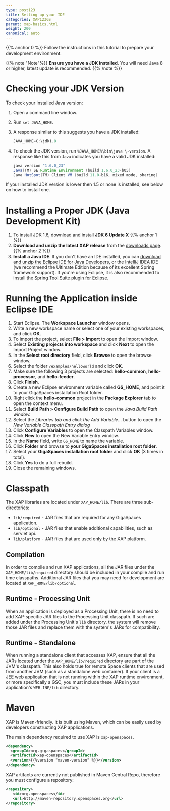 ```yaml
---
type: post123
title: Setting up your IDE
categories: XAP123GS
parent: xap-basics.html
weight: 200
canonical: auto
---
```


{{% anchor 0 %}}
Follow the instructions in this tutorial to prepare your development environment.

{{% note "Note"%}}
**Ensure you have a JDK installed**. You will need Java 8 or higher, latest update is recommended.
{{% /note %}}

# Checking your JDK Version

To check your installed Java version:

1. Open a command line window.
1. Run `set JAVA_HOME`.
1. A response similar to this suggests you have a JDK installed:

	```java
	JAVA_HOME=C:\jdk1.8
	```

1. To check the JDK version, run `%JAVA_HOME%\bin\java \-version`. A response like this from `Java` indicates you have a valid JDK installed:

	```java
	java version "1.6.0_23"
	Java(TM) SE Runtime Environment (build 1.6.0_23-b05)
	Java HotSpot(TM) Client VM (build 11.0-b16, mixed mode, sharing)
	```

If your installed JDK version is lower then 1.5 or none is installed, see below on how to install one.

# Installing a Proper JDK (Java Development Kit)

1. To install JDK 1.6, download and install [**JDK 6 Update X**](http://java.sun.com/javase/downloads/index.jsp)
{{% anchor 1 %}}
1. **Download and unzip the latest XAP release** from the [downloads page](http://www.gigaspaces.com/LatestProductVersion).
{{% anchor 2 %}}
1. **Install a Java IDE**. If you don't have an IDE installed, you can [download and unzip the Eclipse IDE for Java Developers](http://www.eclipse.org/downloads), or the [IntelliJ IDEA](http://www.jetbrains.com/idea/download/index.html) IDE (we recommend the Ultimate Edition because of its excellent Spring framework support). If you're using Eclipse, it is also recommended to install the [Spring Tool Suite plugin for Eclipse](http://www.springsource.com/developer/sts).

# Running the Application inside Eclipse IDE

1. Start Eclipse. The **Workspace Launcher** window opens.
1. Write a new workspace name or select one of your existing workspaces, and click **OK**.
1. To import the project, select **File > Import** to open the Import window.
1. Select **Existing projects into workspace** and click **Next** to open the Import Project window.
1. In the **Select root directory** field, click **Browse** to open the browse window.
1. Select the folder `/examples/helloworld` and click **OK**.
1. Make sure the following 3 projects are selected: **hello-common**, **hello-processor**, and **hello-feeder**.
1. Click **Finish**.
1. Create a new Eclipse environment variable called **GS_HOME**, and point it to your GigaSpaces installation Root folder.
1. Right click the **hello-common** project in the **Package Explorer** tab to open the context menu.
1. Select **Build Path > Configure Build Path** to open the _Java Build Path window._
1. Select the **Libraries tab* and click the *Add Variable...** button to open the _New Variable Classpath Entry dialog_
1. Click **Configure Variables** to open the Classpath Variables window.
1. Click **New** to open the New Variable Entry window.
1. In the **Name** field, write `GS_HOME` to name the variable.
1. Click **Folder** and browse to **your GigaSpaces installation root folder**.
1. Select your **GigaSpaces installation root folder** and click **OK** (3 times in total).
1. Click **Yes** to do a full rebuild.
1. Close the remaining windows.

# Classpath

The XAP libraries are located under `XAP_HOME/lib`. There are three sub-directories:

* `lib/required` - JAR files that are required for any GigaSpaces application.
* `lib/optional` - JAR files that enable additional capabilities, such as servlet api.
* `lib/platform` - JAR files that are used only by the XAP platform.

## Compilation

In order to compile and run XAP applications, all the JAR files under the `XAP_HOME/lib/required` directory should be included in your compile and run time classpaths. Additional JAR files that you may need for development are located at `XAP_HOME/lib/optional`.

## Runtime - Processing Unit

When an application is deployed as a Processing Unit, there is no need to add XAP-specific JAR files to the Processing Unit classpath. If such are added under the Processing Unit's `lib` directory, the system will remove those JAR files and  replace them with the system's JARs for compatibility.

## Runtime - Standalone

When running a standalone client that accesses XAP, ensure that all the JARs located under the `XAP_HOME/lib/required` directory are part of the JVM's classpath. This also holds true for remote Space clients that are used from another JVM (such as a standalone web container). If your client is a JEE web application that is not running within the XAP runtime environment, or more specifically a GSC, you must include these JARs in your application's `WEB-INF/lib` directory.

# Maven
 
XAP is Maven-friendly. It is built using Maven, which can be easily used by developers constructing XAP applications.  
    
The main dependency required to use XAP is `xap-openspaces`.
 
 ```xml
 <dependency>
   <groupId>org.gigaspaces</groupId>
   <artifactId>xap-openspaces</artifactId>
   <version>{{%version "maven-version" %}}</version>
 </dependency>
 ```
 
 XAP artifacts are currently not published in Maven Central Repo, therefore you must configure a repository:
 
 ```xml
 <repository>
    <id>org.openspaces</id>
    <url>http://maven-repository.openspaces.org</url>
 </repository>
 ```
